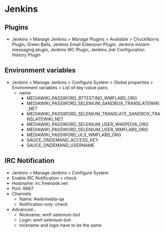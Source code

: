 # Jenkins

## Plugins

- Jenkins > Manage Jenkins > Manage Plugins > Available > ChuckNorris Plugin, Green Balls, Jenkins Email Extension Plugin, Jenkins instant-messaging plugin, Jenkins IRC Plugin, Jenkins Job Configuration History Plugin

## Environment variables

- Jenkins > Manage Jenkins > Configure System > Global properties > Environment variables > List of key-value pairs
  - name
    - MEDIAWIKI_PASSWORD_BTTESTING_WMFLABS_ORG
    - MEDIAWIKI_PASSWORD_SELENIUM_SANDBOX_TRANSLATEWIKI_NET
    - MEDIAWIKI_PASSWORD_SELENIUM_TRANSLATE_SANDBOX_TRANSLATEWIKI_NET
    - MEDIAWIKI_PASSWORD_SELENIUM_USER_WIKIPEDIA_ORG
    - MEDIAWIKI_PASSWORD_SELENIUM_USER_WMFLABS_ORG
    - MEDIAWIKI_PASSWORD_ULS_WMFLABS_ORG
    - SAUCE_ONDEMAND_ACCESS_KEY
    - SAUCE_ONDEMAND_USERNAME

## IRC Notification

- Jenkins > Manage Jenkins > Configure System
- Enable IRC Notification > check
- Hostname: irc.freenode.net
- Port: 6667
- Channels
  - Name: #wikimedia-qa
  - Notification only: check
- Advanced...
  - Nickname: wmf-selenium-bot
  - Login: wmf-selenium-bot
  - nickname and login have to be the same

